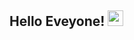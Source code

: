 ## Hello Eveyone! <img src = "https://www.flaticon.com/svg/vstatic/svg/2165/2165920.svg?token=exp=1619052613~hmac=627843fe8481498a8c8104439ec2b20f" width="25">
